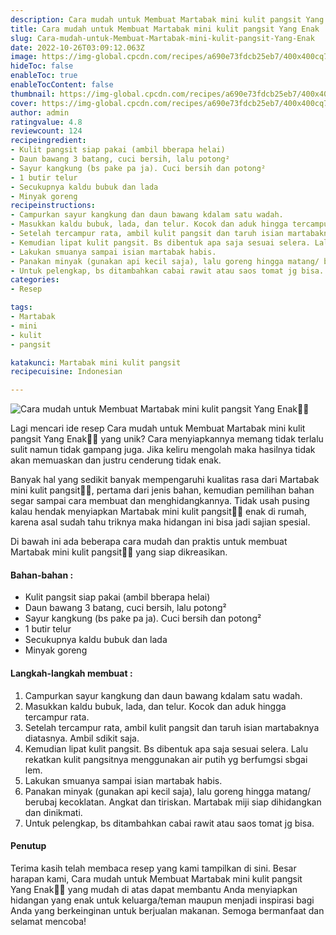 ```yaml
---
description: Cara mudah untuk Membuat Martabak mini kulit pangsit Yang Enak"
title: Cara mudah untuk Membuat Martabak mini kulit pangsit Yang Enak
slug: Cara-mudah-untuk-Membuat-Martabak-mini-kulit-pangsit-Yang-Enak
date: 2022-10-26T03:09:12.063Z
image: https://img-global.cpcdn.com/recipes/a690e73fdcb25eb7/400x400cq70/photo.jpg
hideToc: false
enableToc: true
enableTocContent: false
thumbnail: https://img-global.cpcdn.com/recipes/a690e73fdcb25eb7/400x400cq70/photo.jpg
cover: https://img-global.cpcdn.com/recipes/a690e73fdcb25eb7/400x400cq70/photo.jpg
author: admin
ratingvalue: 4.8
reviewcount: 124
recipeingredient:
- Kulit pangsit siap pakai (ambil bberapa helai)
- Daun bawang 3 batang, cuci bersih, lalu potong²
- Sayur kangkung (bs pake pa ja). Cuci bersih dan potong²
- 1 butir telur
- Secukupnya kaldu bubuk dan lada
- Minyak goreng
recipeinstructions:
- Campurkan sayur kangkung dan daun bawang kdalam satu wadah.
- Masukkan kaldu bubuk, lada, dan telur. Kocok dan aduk hingga tercampur rata.
- Setelah tercampur rata, ambil kulit pangsit dan taruh isian martabaknya diatasnya. Ambil sdikit saja.
- Kemudian lipat kulit pangsit. Bs dibentuk apa saja sesuai selera. Lalu rekatkan kulit pangsitnya menggunakan air putih yg berfumgsi sbgai lem.
- Lakukan smuanya sampai isian martabak habis.
- Panakan minyak (gunakan api kecil saja), lalu goreng hingga matang/ berubaj kecoklatan. Angkat dan tiriskan. Martabak miji siap dihidangkan dan dinikmati.
- Untuk pelengkap, bs ditambahkan cabai rawit atau saos tomat jg bisa.
categories:
- Resep

tags:
- Martabak
- mini
- kulit
- pangsit

katakunci: Martabak mini kulit pangsit
recipecuisine: Indonesian

---
```


![Cara mudah untuk Membuat Martabak mini kulit pangsit Yang Enak👩‍🍳](https://img-global.cpcdn.com/recipes/a690e73fdcb25eb7/400x400cq70/photo.jpg)

Lagi mencari ide resep Cara mudah untuk Membuat Martabak mini kulit pangsit Yang Enak👩‍🍳 yang unik? Cara menyiapkannya memang tidak terlalu sulit namun tidak gampang juga. Jika keliru mengolah maka hasilnya tidak akan memuaskan dan justru cenderung tidak enak.

Banyak hal yang sedikit banyak mempengaruhi kualitas rasa dari Martabak mini kulit pangsit👩‍🍳, pertama dari jenis bahan, kemudian pemilihan bahan segar sampai cara membuat dan menghidangkannya. Tidak usah pusing kalau hendak menyiapkan Martabak mini kulit pangsit👩‍🍳 enak di rumah, karena asal sudah tahu triknya maka hidangan ini bisa jadi sajian spesial.

Di bawah ini ada beberapa cara mudah dan praktis untuk membuat Martabak mini kulit pangsit👩‍🍳 yang siap dikreasikan.

<!--inarticleads1-->

#### Bahan-bahan :

- Kulit pangsit siap pakai (ambil bberapa helai)
- Daun bawang 3 batang, cuci bersih, lalu potong²
- Sayur kangkung (bs pake pa ja). Cuci bersih dan potong²
- 1 butir telur
- Secukupnya kaldu bubuk dan lada
- Minyak goreng

<!--inarticleads2-->

#### Langkah-langkah membuat :

1. Campurkan sayur kangkung dan daun bawang kdalam satu wadah.
1. Masukkan kaldu bubuk, lada, dan telur. Kocok dan aduk hingga tercampur rata.
1. Setelah tercampur rata, ambil kulit pangsit dan taruh isian martabaknya diatasnya. Ambil sdikit saja.
1. Kemudian lipat kulit pangsit. Bs dibentuk apa saja sesuai selera. Lalu rekatkan kulit pangsitnya menggunakan air putih yg berfumgsi sbgai lem.
1. Lakukan smuanya sampai isian martabak habis.
1. Panakan minyak (gunakan api kecil saja), lalu goreng hingga matang/ berubaj kecoklatan. Angkat dan tiriskan. Martabak miji siap dihidangkan dan dinikmati.
1. Untuk pelengkap, bs ditambahkan cabai rawit atau saos tomat jg bisa.

#### Penutup

Terima kasih telah membaca resep yang kami tampilkan di sini. Besar harapan kami, Cara mudah untuk Membuat Martabak mini kulit pangsit Yang Enak👩‍🍳 yang mudah di atas dapat membantu Anda menyiapkan hidangan yang enak untuk keluarga/teman maupun menjadi inspirasi bagi Anda yang berkeinginan untuk berjualan makanan. Semoga bermanfaat dan selamat mencoba!